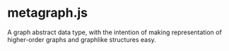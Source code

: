 # metagraph.js

A graph abstract data type, with the intention of making representation of
higher-order graphs and graphlike structures easy.
